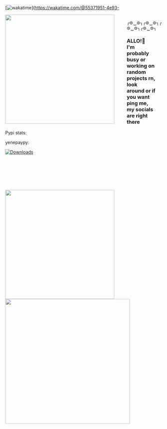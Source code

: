 [![wakatime](https://wakatime.com/badge/user/55371951-4e93-4e10-8162-234ba1fe4d3e.svg)](https://wakatime.com/@55371951-4e93-


<p><img src="https://media.tenor.com/S2rXJ3noU_MAAAAi/scp-079.gif" align="left" width="350px" style="margin-right: 20px; padding-right: 20px;"> 

<br>
╭⊚‿⊚╮╭⊚‿⊚╮╭⊚‿⊚╮╭⊚‿⊚╮
<br>
</p>

<h3 style="margin-right: 20px;">ALLO!👋<br> I'm probably busy or working on random projects rn, look around or if you want ping me, my socials are right there</h3></p>


Pypi stats:

yenepaypy:

[![Downloads](https://static.pepy.tech/personalized-badge/yenepaypy?period=total&units=none&left_color=grey&right_color=blue&left_text=downloads)](https://pepy.tech/project/yenepaypy)


<br>

<br>

<br>

<br>

<br>

<p><img src="https://github-readme-stats.vercel.app/api?username=saikyo0&show_icons=true&theme=transparent" align="left" width="350px" ><img src="https://wakatime.com/share/@Saikyo0/9f2af80a-7774-4e83-855e-fea461c4525b.png" align="left" width="400px" ></p>
